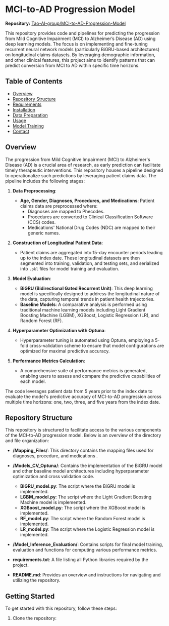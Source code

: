 # MCI-to-AD Progression Model

**Repository:** [Tao-AI-group/MCI-to-AD-Progression-Model](https://github.com/Tao-AI-group/MCI-to-AD-Progression-Model)

This repository provides code and pipelines for predicting the progression from Mild Cognitive Impairment (MCI) to Alzheimer’s Disease (AD) using deep learning models. The focus is on implementing and fine-tuning recurrent neural network models (particularly BiGRU-based architectures) on longitudinal claims datasets. By leveraging demographic information, and other clinical features, this project aims to identify patterns that can predict conversion from MCI to AD within specific time horizons.

## Table of Contents
- [Overview](#overview)
- [Repository Structure](#repository-structure)
- [Requirements](#requirements)
- [Installation](#installation)
- [Data Preparation](#data-preparation)
- [Usage](#usage)
- [Model Training](#model-training)
- [Contact](#contact)

## Overview

The progression from Mild Cognitive Impairment (MCI) to Alzheimer's Disease (AD) is a crucial area of research, as early prediction can facilitate timely therapeutic interventions. This repository houses a pipeline designed to operationalize such predictions by leveraging patient claims data. The pipeline includes the following stages:

1. **Data Preprocessing**:
   - **Age, Gender, Diagnoses, Procedures, and Medications**: Patient claims data are preprocessed where:
     - Diagnoses are mapped to Phecodes.
     - Procedures are converted to Clinical Classification Software (CCS) codes.
     - Medications' National Drug Codes (NDC) are mapped to their generic names.

2. **Construction of Longitudinal Patient Data**:
   - Patient claims are aggregated into 15-day encounter periods leading up to the index date. These longitudinal datasets are then segmented into training, validation, and testing sets, and serialized into `.pkl` files for model training and evaluation.

3. **Model Evaluation**:
   - **BiGRU (Bidirectional Gated Recurrent Unit)**: This deep learning model is specifically designed to address the longitudinal nature of the data, capturing temporal trends in patient health trajectories.
   - **Baseline Models**: A comparative analysis is performed using traditional machine learning models including Light Gradient Boosting Machine (LGBM), XGBoost, Logistic Regression (LR), and Random Forest (RF).

4. **Hyperparameter Optimization with Optuna**:
   - Hyperparameter tuning is automated using Optuna, employing a 5-fold cross-validation scheme to ensure that model configurations are optimized for maximal predictive accuracy.

5. **Performance Metrics Calculation**:
   - A comprehensive suite of performance metrics is generated, enabling users to assess and compare the predictive capabilities of each model.

The code leverages patient data from 5 years prior to the index date to evaluate the model's predictive accuracy of MCI-to-AD progression across multiple time horizons: one, two, three, and five years from the index date.





## Repository Structure

This repository is structured to facilitate access to the various components of the MCI-to-AD progression model. Below is an overview of the directory and file organization:

- **/Mapping_Files/**: This directory contains the mapping files used for diagnoses, procedure, and medications .

- **/Models_CV_Optuna/**: Contains the implementation of the BiGRU model and other baseline model architectures including hyperparameter optimization and cross validation code.
  - **BiGRU_model.py**: The script where the BiGRU model is implemented.
  - **LGBM_model.py**: The script where the Light Gradient Boosting Machine model is implemented.
  - **XGBoost_model.py**: The script where the XGBoost model is implemented.
  - **RF_model.py**: The script where the Random Forest model is implemented.
  - **LR_model.py**: The script where the Logistic Regression model is implemented.

- **/Model_Inference_Evaluation/**: Contains scripts for final model training, evaluation and functions for computing various performance metrics.

- **requirements.txt**: A file listing all Python libraries required by the project.

- **README.md**: Provides an overview and instructions for navigating and utilizing the repository.

## Getting Started

To get started with this repository, follow these steps:

1. Clone the repository:





